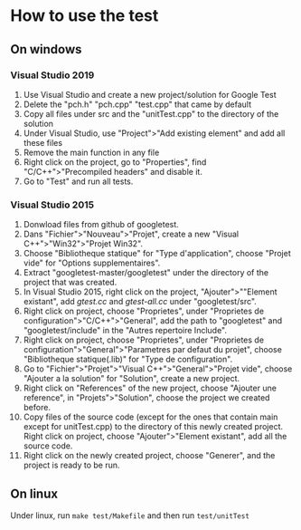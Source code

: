 # How to use the test

## On windows

### Visual Studio 2019

1. Use Visual Studio and create a new project/solution for Google Test
2. Delete the "pch.h" "pch.cpp" "test.cpp" that came by default
3. Copy all files under src and the "unitTest.cpp" to the directory of the solution
4. Under Visual Studio, use "Project">"Add existing element" and add all these files
5. Remove the main function in any file
6. Right click on the project, go to "Properties", find "C/C++">"Precompiled headers" and disable it.
7. Go to "Test" and run all tests.

### Visual Studio 2015

1. Donwload files from github of googletest.
2. Dans "Fichier">"Nouveau">"Projet", create a new "Visual C++">"Win32">"Projet Win32".
3. Choose "Bibliotheque statique" for "Type d'application", choose "Projet vide" for "Options supplementaires".
4. Extract "googletest-master/googletest" under the directory of the project that was created.
5. In Visual Studio 2015, right click on the project, "Ajouter">""Element existant", add *gtest.cc* and *gtest-all.cc* under "googletest/src".
6. Right click on project, choose "Proprietes", under "Proprietes de configuration">"C/C++">"General",
   add the path to "googletest" and "googletest/include" in the "Autres repertoire Include".
7. Right click on project, choose "Proprietes", under "Proprietes de configuration">"General">"Parametres par defaut du projet", 
   choose "Bibliotheque statique(.lib)" for "Type de configuration".
8. Go to "Fichier">"Projet">"Visual C++">"General">"Projet vide", choose "Ajouter a la solution" for "Solution", create a new project.
9. Right click on "References" of the new project, choose "Ajouter une reference", in "Projets">"Solution", choose the project we created before.
10. Copy files of the source code (except for the ones that contain main except for unitTest.cpp) to the directory of this newly created project.
    Right click on project, choose "Ajouter">"Element existant", add all the source code.
11. Right click on the newly created project, choose "Generer", and the project is ready to be run.

## On linux

Under linux, run `make test/Makefile` and then run `test/unitTest`
